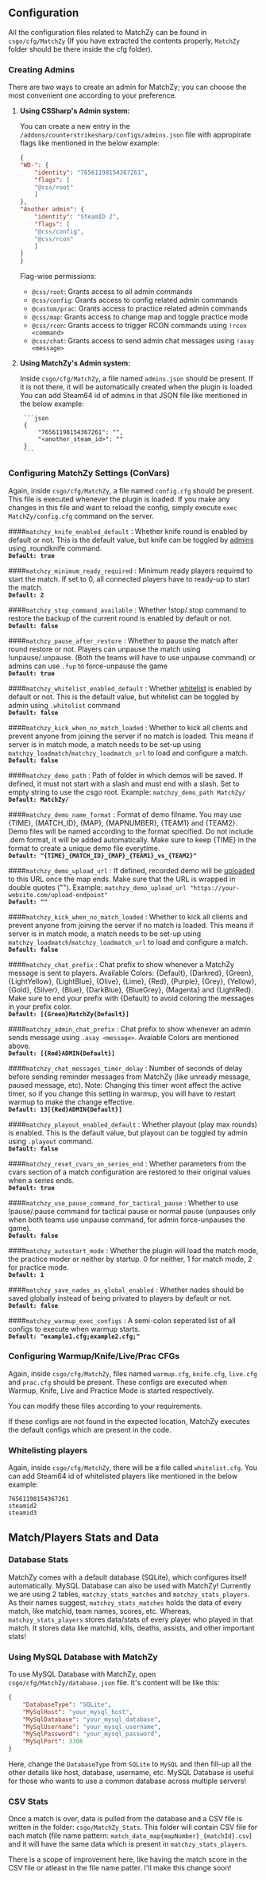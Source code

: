## Configuration

All the configuration files related to MatchZy can be found in `csgo/cfg/MatchZy` (If you have extracted the contents properly, `MatchZy` folder should be there inside the cfg folder).

### Creating Admins
There are two ways to create an admin for MatchZy; you can choose the most convenient one according to your preference.

1. **Using CSSharp's Admin system:**

    You can create a new entry in the `/addons/counterstrikesharp/configs/admins.json` file with appropirate flags like mentioned in the below example:
    ```json
    {
    "WD-": {
        "identity": "76561198154367261",
        "flags": [
        "@css/root"
        ]
    },
    "Another admin": {
        "identity": "SteamID 2",
        "flags": [
        "@css/config",
        "@css/rcon"
        ]
    }
    }
    ```

    Flag-wise permissions:

    - `@css/root`: Grants access to all admin commands
    - `@css/config`: Grants access to config related admin commands
    - `@custom/prac`: Grants access to practice related admin commands
    - `@css/map`: Grants access to change map and toggle practice mode
    - `@css/rcon`: Grants access to trigger RCON commands using `!rcon <command>`
    - `@css/chat`: Grants access to send admin chat messages using `!asay <message>`


2. **Using MatchZy's Admin system:**

    Inside `csgo/cfg/MatchZy`, a file named `admins.json` should be present. If it is not there, it will be automatically created when the plugin is loaded. You can add Steam64 id of admins in that JSON file like mentioned in the below example:

        ```json
        {
            "76561198154367261": "",
            "<another_steam_id>": ""
        }
        ```

### Configuring MatchZy Settings (ConVars)
Again, inside `csgo/cfg/MatchZy`, a file named `config.cfg` should be present. This file is executed whenever the plugin is loaded. If you make any changes in this file and want to reload the config, simply execute `exec MatchZy/config.cfg` command on the server.

####`matchzy_knife_enabled_default`
:   Whether knife round is enabled by default or not. This is the default value, but knife can be toggled by [admins](#creating-admins) using .roundknife command.<br>**`Default: true`**

####`matchzy_minimum_ready_required`
:   Minimum ready players required to start the match. If set to 0, all connected players have to ready-up to start the match.<br>**`Default: 2`**

####`matchzy_stop_command_available`
:   Whether !stop/.stop command to restore the backup of the current round is enabled by default or not.<br>**`Default: false`**

####`matchzy_pause_after_restore`
:   Whether to pause the match after round restore or not. Players can unpause the match using !unpause/.unpause. (Both the teams will have to use unpause command) or admins can use `.fup` to force-unpause the game<br>**`Default: true`**

####`matchzy_whitelist_enabled_default`
:   Whether [whitelist](#whitelisting-players) is enabled by default or not. This is the default value, but whitelist can be toggled by admin using ``.whitelist`` command<br>**`Default: false`**

####`matchzy_kick_when_no_match_loaded`
:   Whether to kick all clients and prevent anyone from joining the server if no match is loaded. This means if server is in match mode, a match needs to be set-up using `matchzy_loadmatch`/`matchzy_loadmatch_url` to load and configure a match.<br>**`Default: false`**

####`matchzy_demo_path`
:   Path of folder in which demos will be saved. If defined, it must not start with a slash and must end with a slash. Set to empty string to use the csgo root. Example: `matchzy_demo_path MatchZy/`<br>**`Default: MatchZy/`**

####`matchzy_demo_name_format`
:   Format of demo filname. You may use {TIME}, {MATCH_ID}, {MAP}, {MAPNUMBER}, {TEAM1} and {TEAM2}. Demo files will be named according to the format specified. Do not include .dem format, it will be added automatically. Make sure to keep {TIME} in the format to create a unique demo file everytime.<br>**`Default: "{TIME}_{MATCH_ID}_{MAP}_{TEAM1}_vs_{TEAM2}"`**

####`matchzy_demo_upload_url`
:   If defined, recorded demo will be [uploaded](../gotv#automatic-upload) to this URL once the map ends. Make sure that the URL is wrapped in double quotes (""). 
Example: `matchzy_demo_upload_url "https://your-website.com/upload-endpoint"` <br>**`Default: ""`**

####`matchzy_kick_when_no_match_loaded`
:   Whether to kick all clients and prevent anyone from joining the server if no match is loaded. This means if server is in match mode, a match needs to be set-up using `matchzy_loadmatch`/`matchzy_loadmatch_url` to load and configure a match.<br>**`Default: false`**

####`matchzy_chat_prefix`
:   Chat prefix to show whenever a MatchZy message is sent to players. Available Colors: {Default}, {Darkred}, {Green}, {LightYellow}, {LightBlue}, {Olive}, {Lime}, {Red}, {Purple}, {Grey}, {Yellow}, {Gold}, {Silver}, {Blue}, {DarkBlue}, {BlueGrey}, {Magenta} and {LightRed}. Make sure to end your prefix with {Default} to avoid coloring the messages in your prefix color.<br>**`Default: [{Green}MatchZy{Default}]`**

####`matchzy_admin_chat_prefix`
:   Chat prefix to show whenever an admin sends message using `.asay <message>`. Avaiable Colors are mentioned above.<br>**`Default: [{Red}ADMIN{Default}]`**

####`matchzy_chat_messages_timer_delay`
:   Number of seconds of delay before sending reminder messages from MatchZy (like unready message, paused message, etc). Note: Changing this timer wont affect the active timer, so if you change this setting in warmup, you will have to restart warmup to make the change effective.<br>**`Default: 13[{Red}ADMIN{Default}]`**

####`matchzy_playout_enabled_default`
:   Whether playout (play max rounds) is enabled. This is the default value, but playout can be toggled by admin using `.playout` command.<br>**`Default: false`**

####`matchzy_reset_cvars_on_series_end`
:   Whether parameters from the cvars section of a match configuration are restored to their original values when a series ends.<br>**`Default: true`**

####`matchzy_use_pause_command_for_tactical_pause`
:   Whether to use !pause/.pause command for tactical pause or normal pause (unpauses only when both teams use unpause command, for admin force-unpauses the game).<br>**`Default: false`**

####`matchzy_autostart_mode`
:   Whether the plugin will load the match mode, the practice moder or neither by startup. 0 for neither, 1 for match mode, 2 for practice mode.<br>**`Default: 1`**

####`matchzy_save_nades_as_global_enabled`
:   Whether nades should be saved globally instead of being privated to players by default or not.<br>**`Default: false`**

####`matchzy_warmup_exec_configs`
:   A semi-colon seperated list of all configs to execute when warmup starts.<br>**`Default: "example1.cfg;example2.cfg;"`**

### Configuring Warmup/Knife/Live/Prac CFGs
Again, inside `csgo/cfg/MatchZy`, files named `warmup.cfg`, `knife.cfg`, `live.cfg` and `prac.cfg` should be present. These configs are executed when Warmup, Knife, Live and Practice Mode is started respectively.

You can modify these files according to your requirements.

If these configs are not found in the expected location, MatchZy executes the default configs which are present in the code.

### Whitelisting players
Again, inside `csgo/cfg/MatchZy`, there will be a file called `whitelist.cfg`. You can add Steam64 id of whitelisted players like mentioned in the below example:

```
76561198154367261
steamid2
steamid3
```

## Match/Players Stats and Data

### Database Stats

MatchZy comes with a default database (SQLite), which configures itself automatically. MySQL Database can also be used with MatchZy!
Currently we are using 2 tables, `matchzy_stats_matches` and `matchzy_stats_players`. As their names suggest, `matchzy_stats_matches` holds the data of every match, like matchid, team names, scores, etc.
Whereas, `matchzy_stats_players` stores data/stats of every player who played in that match. It stores data like matchid, kills, deaths, assists, and other important stats!

### Using MySQL Database with MatchZy

To use MySQL Database with MatchZy, open `csgo/cfg/MatchZy/database.json` file. It's content will be like this:
```json
{
    "DatabaseType": "SQLite",
    "MySqlHost": "your_mysql_host",
    "MySqlDatabase": "your_mysql_database",
    "MySqlUsername": "your_mysql_username",
    "MySqlPassword": "your_mysql_password",
    "MySqlPort": 3306
}
```
Here, change the `DatabaseType` from `SQLite` to `MySQL` and then fill-up all the other details like host, database, username, etc.
MySQL Database is useful for those who wants to use a common database across multiple servers!

### CSV Stats
Once a match is over, data is pulled from the database and a CSV file is written in the folder:
`csgo/MatchZy_Stats`. This folder will contain CSV file for each match (file name pattern: `match_data_map{mapNumber}_{matchId}.csv`) and it will have the same data which is present in `matchzy_stats_players`.

There is a scope of improvement here, like having the match score in the CSV file or atleast in the file name patter. I'll make this change soon!
